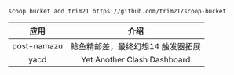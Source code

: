 
```shell
scoop bucket add trim21 https://github.com/trim21/scoop-bucket
```

| 应用 | 介绍 |
|:-:|:-:|
| post-namazu | 鲶鱼精邮差，最终幻想14 触发器拓展 |
| yacd | Yet Another Clash Dashboard |
